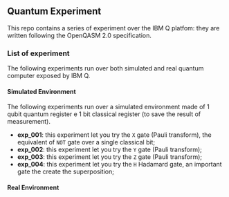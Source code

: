 ## Quantum Experiment

This repo contains a series of experiment over the IBM Q platfom: they are written following the OpenQASM 2.0 specification.

### List of experiment
The following experiments run over both simulated and real quantum computer exposed by IBM Q.

#### Simulated Environment
The following experiments run over a simulated environment made of 1 qubit quantum register e 1 bit classical register (to save the result of measurement).

- __exp_001__: this experiment let you try the ```X``` gate (Pauli transform), the equivalent of ```NOT``` gate over a single classical bit;
- __exp_002__: this experiment let you try the ```Y``` gate (Pauli transform);
- __exp_003__: this experiment let you try the ```Z``` gate (Pauli transform);
- __exp_004__: this experiment let you try the ```H``` Hadamard gate, an important gate the create the superposition;

#### Real Environment
